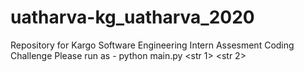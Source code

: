 # uatharva-kg_uatharva_2020
Repository for Kargo Software Engineering Intern Assesment Coding Challenge
Please run as - python main.py <str 1> <str 2>
